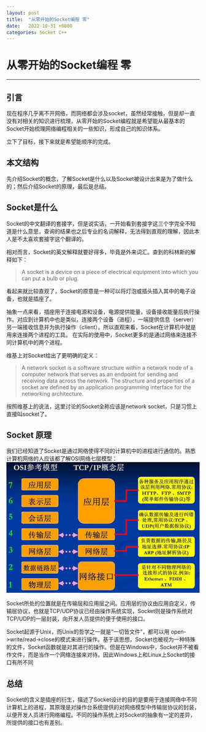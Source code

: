 ```yaml
---
layout: post
title:  "从零开始的Socket编程 零"
date:   2022-10-31 +0800
categories: Socket C++
---
```


# 从零开始的Socket编程 零
---

## 引言
现在程序几乎离不开网络，而网络都会涉及socket，虽然经常接触，但是却一直没有对相关的知识进行梳理，从零开始的Socket编程就是希望能从最基本的Socket开始梳理网络编程相关的一些知识，形成自己的知识体系。

立下了目标，接下来就是希望能顺序的完成。

## 本文结构
先介绍Socket的概念，了解Socket是什么以及Socket被设计出来是为了做什么的；然后介绍Socket的原理，最后是总结。

## Socket是什么
Socket的中文翻译的套接字，但是说实话，一开始看到套接字这三个字完全不知道是什么意思，查询的结果也之后专业的名词解释，无法得到直观的理解，因此本人是不太喜欢套接字这个翻译的。

相对而言，Socket的英文解释就要好得多，毕竟是外来词汇。查到的科林斯的解释如下：
> A socket is a device on a piece of electrical equipment into which you can put a bulb or plug.

看起来就比较直观了，Socket的原意是一种可以将灯泡或插头插入其中的电子设备，也就是插座了。

抽象一点来看，插座用于连接电源和设备，电源提供能量，设备接收能量后执行操作。对应到计算机中也是类似，连接两个设备（进程），一端提供信息（server）另一端接收信息并为执行操作（client）。所以直观来看，Socket在计算机中就是用来连接两个进程的工具。
在实际的使用中，Socket更多的是通过网络来连接不同计算机中的两个进程。

维基上对Socket给出了更明确的定义：
> A network socket is a software structure within a network node of a computer network that serves as an endpoint for sending and receiving data across the network. The structure and properties of a socket are defined by an application programming interface for the networking architecture.

按照维基上的说法，这里讨论的Socket全称应该是network socket，只是习惯上直接叫socket了。


## Socket 原理
我们已经知道了Socket是通过网络使得不同的计算机中的进程进行通信的。熟悉计算机网络的人应该都了解OSI网络七层模型：
![OSI七层模型与实际网络模型](../image/osi-model.jpg)

Socket所处的位置就是在传输层和应用层之间。应用层的协议由应用自定义，传输层协议，也就是TCP/UDP协议已经由操作系统实现，Socket则是操作系统对TCP/UDP的一层封装，向开发人员提供的便于使用的接口。

Socket起源于Unix，而Unix的哲学之一就是“一切皆文件”，都可以用 open->write/read->close的模式来进行操作。基于该思想，Socket也被视为一种特殊的文件，Socket函数就是对其进行的操作。但是在Windows中，Socket并不被看作文件，而是当作一个网络连接来对待。因此Windows上和Linux上Socket的接口有所不同

## 总结
Socket的含义是插座的衍生，描述了Socket设计的目的是要用于连接网络中不同计算机上的进程，其原理是对操作台系统提供的对网络模型中传输层协议的封装，以便开发人员进行网络编程。不同的操作系统上对Socket的抽象有一定的差异，所提供的接口也有差别。

